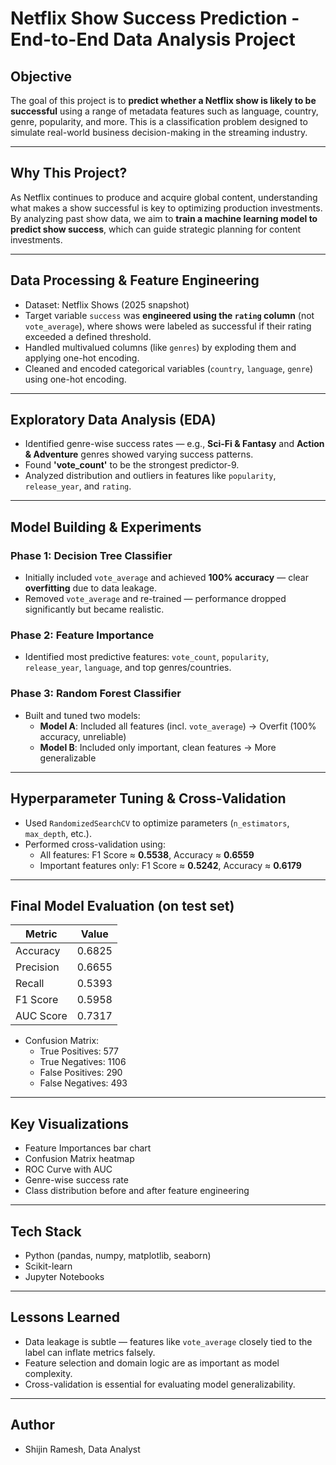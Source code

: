 # Netflix Show Success Prediction - End-to-End Data Analysis Project

## Objective

The goal of this project is to **predict whether a Netflix show is likely to be successful** using a range of metadata features such as language, country, genre, popularity, and more. This is a classification problem designed to simulate real-world business decision-making in the streaming industry.

---

## Why This Project?

As Netflix continues to produce and acquire global content, understanding what makes a show successful is key to optimizing production investments. By analyzing past show data, we aim to **train a machine learning model to predict show success**, which can guide strategic planning for content investments.

---

## Data Processing & Feature Engineering

- Dataset: Netflix Shows (2025 snapshot)
- Target variable `success` was **engineered using the `rating` column** (not `vote_average`), where shows were labeled as successful if their rating exceeded a defined threshold.
- Handled multivalued columns (like `genres`) by exploding them and applying one-hot encoding.
- Cleaned and encoded categorical variables (`country`, `language`, `genre`) using one-hot encoding.

---

## Exploratory Data Analysis (EDA)

- Identified genre-wise success rates — e.g., **Sci-Fi & Fantasy** and **Action & Adventure** genres showed varying success patterns.
- Found **'vote_count'** to be the strongest predictor-9.
- Analyzed distribution and outliers in features like `popularity`, `release_year`, and `rating`.

---

## Model Building & Experiments

### Phase 1: Decision Tree Classifier  
- Initially included `vote_average` and achieved **100% accuracy** — clear **overfitting** due to data leakage.
- Removed `vote_average` and re-trained — performance dropped significantly but became realistic.

### Phase 2: Feature Importance  
- Identified most predictive features: `vote_count`, `popularity`, `release_year`, `language`, and top genres/countries.

### Phase 3: Random Forest Classifier  
- Built and tuned two models:
  - **Model A**: Included all features (incl. `vote_average`) → Overfit (100% accuracy, unreliable)
  - **Model B**: Included only important, clean features → More generalizable

---

## Hyperparameter Tuning & Cross-Validation

- Used `RandomizedSearchCV` to optimize parameters (`n_estimators`, `max_depth`, etc.).
- Performed cross-validation using:
  - All features: F1 Score ≈ **0.5538**, Accuracy ≈ **0.6559**
  - Important features only: F1 Score ≈ **0.5242**, Accuracy ≈ **0.6179**

---

## Final Model Evaluation (on test set)

| Metric             | Value     |
|--------------------|-----------|
| Accuracy           | 0.6825    |
| Precision          | 0.6655    |
| Recall             | 0.5393    |
| F1 Score           | 0.5958    |
| AUC Score          | 0.7317    |

- Confusion Matrix:
  - True Positives: 577
  - True Negatives: 1106
  - False Positives: 290
  - False Negatives: 493

---

## Key Visualizations

- Feature Importances bar chart
- Confusion Matrix heatmap
- ROC Curve with AUC
- Genre-wise success rate
- Class distribution before and after feature engineering

---

## Tech Stack

- Python (pandas, numpy, matplotlib, seaborn)
- Scikit-learn
- Jupyter Notebooks

---

## Lessons Learned

- Data leakage is subtle — features like `vote_average` closely tied to the label can inflate metrics falsely.
- Feature selection and domain logic are as important as model complexity.
- Cross-validation is essential for evaluating model generalizability.

---

## Author
- Shijin Ramesh, Data Analyst
